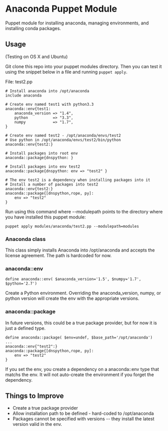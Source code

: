 Anaconda Puppet Module
========

Puppet module for installing anaconda, managing environments, and installing conda packages.

## Usage
(Testing on OS X and Ubuntu)

Git clone this repo into your puppet modules directory.  Then you can test it using the snippet below in a file
and running `puppet apply`. 


File: test2.pp
```puppet
# Install anaconda into /opt/anaconda
include anaconda

# Create env named test1 with python3.3
anaconda::env{test1:
    anaconda_version => "1.4",
    python           => "3.3",
    numpy            => "1.7",
}

# Create env named test2 - /opt/anaconda/envs/test2
# Use python in /opt/anaconda/envs/test2/bin/python
anaconda::env{test2:}  

# Install packages into root env
anaconda::package{dnspython: }

# Install packages into env test2
anaconda::package{dnspython: env => "test2" }

# The env test2 is a dependency when installing packages into it
# Install a number of packages into test2
anaconda::env{test2:}
anaconda::package{[dnspython,rope, py]: 
    env => "test2"
}

```

Run using this command where --modulepath points to the directory where you have installed this puppet module:
```
puppet apply modules/anaconda/test2.pp --modulepath=modules
```

### Anaconda class
This class simply installs Anaconda into /opt/anaconda and accepts the license agreement.  The path is
hardcoded for now.

### anaconda::env
```
define anaconda::env( $anaconda_version='1.5', $numpy='1.7', $python='2.7')
```
Create a Python environment.  Overriding the anaconda_version, numpy, or python version will create the env 
with the appropriate versions.

### anaconda::package
In future versions, this could be a true package provider, but for now it is just a defined type.

```
define anaconda::package( $env=undef, $base_path='/opt/anaconda')
...
anaconda::env{"test2":}
anaconda::package{[dnspython,rope, py]: 
    env => "test2"
}
```
If you set the env, you create a dependency on a anaconda::env type that matchs the env.  It will not auto-create
the environment if you forget the dependency.

## Things to Improve
* Create a true package provider
* Allow installation path to be defined - hard-coded to /opt/anaconda
* Packages cannot be specified with versions -- they install the latest version valid in the env.
